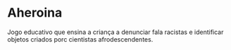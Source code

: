 # Aheroina
Jogo educativo que ensina a criança a denunciar fala racistas e identificar objetos criados porc cientistas afrodescendentes.
